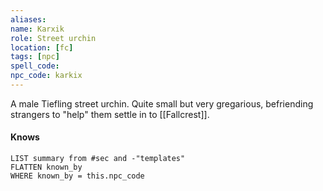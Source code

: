 ```yaml
---
aliases: 
name: Karxik
role: Street urchin
location: [fc]
tags: [npc]
spell_code: 
npc_code: karkix
---
```

A male Tiefling street urchin.  Quite small but very gregarious, befriending strangers to "help" them settle in to [[Fallcrest]].

#### Knows
```dataview
LIST summary from #sec and -"templates"
FLATTEN known_by
WHERE known_by = this.npc_code
```
